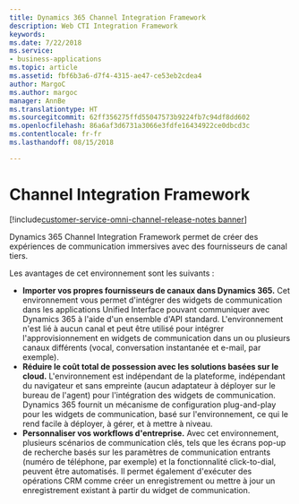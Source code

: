 ```yaml
---
title: Dynamics 365 Channel Integration Framework
description: Web CTI Integration Framework
keywords: 
ms.date: 7/22/2018
ms.service:
- business-applications
ms.topic: article
ms.assetid: fbf6b3a6-d7f4-4315-ae47-ce53eb2cdea4
author: MargoC
ms.author: margoc
manager: AnnBe
ms.translationtype: HT
ms.sourcegitcommit: 62ff356275ffd55047573b9224fb7c94df8dd602
ms.openlocfilehash: 86a6af3d6731a3066e3fdfe16434922ce0dbcd3c
ms.contentlocale: fr-fr
ms.lasthandoff: 08/15/2018

---
```


#  <a name="channel-integration-framework"></a>Channel Integration Framework

[!include[customer-service-omni-channel-release-notes banner](../../includes/customer-service-omni-channel-release-notes.md)]



Dynamics 365 Channel Integration Framework permet de créer des expériences de communication immersives avec des fournisseurs de canal tiers.

Les avantages de cet environnement sont les suivants :

-   **Importer vos propres fournisseurs de canaux dans Dynamics 365.** Cet environnement vous permet d'intégrer des widgets de communication dans les applications Unified Interface pouvant communiquer avec Dynamics 365 à l'aide d'un ensemble d'API standard. L'environnement n'est lié à aucun canal et peut être utilisé pour intégrer l'approvisionnement en widgets de communication dans un ou plusieurs canaux différents (vocal, conversation instantanée et e-mail, par exemple).
-   **Réduire le coût total de possession avec les solutions basées sur le cloud.** L'environnement est indépendant de la plateforme, indépendant du navigateur et sans empreinte (aucun adaptateur à déployer sur le bureau de l'agent) pour l'intégration des widgets de communication. Dynamics 365 fournit un mécanisme de configuration plug-and-play pour les widgets de communication, basé sur l'environnement, ce qui le rend facile à déployer, à gérer, et à mettre à niveau. 
-   **Personnaliser vos workflows d'entreprise.** Avec cet environnement, plusieurs scénarios de communication clés, tels que les écrans pop-up de recherche basés sur les paramètres de communication entrants (numéro de téléphone, par exemple) et la fonctionnalité click-to-dial, peuvent être automatisés. Il permet également d'exécuter des opérations CRM comme créer un enregistrement ou mettre à jour un enregistrement existant à partir du widget de communication. 





